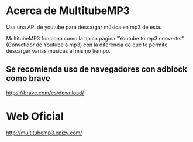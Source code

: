 # Acerca de MultitubeMP3
Usa una API de youtube para descargar música en mp3 de esta.

MultitubeMP3 funciona como la típica página "Youtube to mp3 converter" (Convetidor de Youtube a mp3) con la diferencia de que te permite descargar varias músicas al mismo tiempo.


## Se recomienda uso de navegadores con adblock como brave
https://brave.com/es/download/

# Web Oficial
http://multitubemp3.epizy.com/
